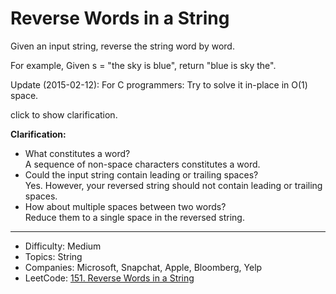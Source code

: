 # Reverse Words in a String

Given an input string, reverse the string word by word.

For example,
Given s = "the sky is blue",
return "blue is sky the".

Update (2015-02-12):
For C programmers: Try to solve it in-place in O(1) space.

click to show clarification.

**Clarification:**  
* What constitutes a word?  
A sequence of non-space characters constitutes a word.
* Could the input string contain leading or trailing spaces?  
Yes. However, your reversed string should not contain leading or trailing spaces.
* How about multiple spaces between two words?  
Reduce them to a single space in the reversed string.

---

* Difficulty: Medium
* Topics: String
* Companies: Microsoft, Snapchat, Apple, Bloomberg, Yelp
* LeetCode: [151. Reverse Words in a String](https://leetcode.com/problems/reverse-words-in-a-string/description/)
